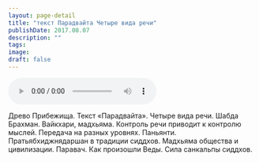 ```yaml
---
layout: page-detail
title: "текст Парадвайта Четыре вида речи"
publishDate: 2017.08.07
description: ""
tags:
image:
draft: false
---
```


<audio title="2017.08.07 - текст Парадвайта Четыре вида речи.mp3" src="https://filer-api.advayta.org/v1.0/public/files/72864" controls=""></audio>

 Древо Прибежища. Текст «Парадвайта». Четыре вида речи. Шабда Брахман. Вайкхари, мадхьяма. Контроль речи приводит к контролю мыслей. Передача на разных уровнях. Паньянти. Пратьябхиджнядаршан в традиции сиддхов. Мадхьяма общества и цивилизации. Паравач. Как произошли Веды. Сила санкальпы сиддхов. 

  
